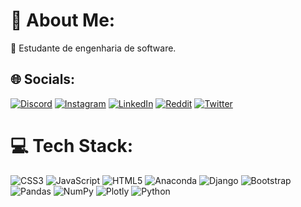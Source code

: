 # 📌 About Me:
🔭 Estudante de engenharia de software.


## 🌐 Socials:
[![Discord](https://img.shields.io/badge/Discord-%237289DA.svg?logo=discord&logoColor=white)](https://discord.gg/GAPE#0519) [![Instagram](https://img.shields.io/badge/Instagram-%23E4405F.svg?logo=Instagram&logoColor=white)](https://instagram.com/geislangabriel) [![LinkedIn](https://img.shields.io/badge/LinkedIn-%230077B5.svg?logo=linkedin&logoColor=white)](https://linkedin.com/in/geislân-gabriel-694987230/) [![Reddit](https://img.shields.io/badge/Reddit-%23FF4500.svg?logo=Reddit&logoColor=white)](https://reddit.com/user/https://www.reddit.com/user/geislangabriel) [![Twitter](https://img.shields.io/badge/Twitter-%231DA1F2.svg?logo=Twitter&logoColor=white)](https://twitter.com/geislann) 

# 💻 Tech Stack:
![CSS3](https://img.shields.io/badge/css3-%231572B6.svg?style=flat&logo=css3&logoColor=white) ![JavaScript](https://img.shields.io/badge/javascript-%23323330.svg?style=flat&logo=javascript&logoColor=%23F7DF1E) ![HTML5](https://img.shields.io/badge/html5-%23E34F26.svg?style=flat&logo=html5&logoColor=white) ![Anaconda](https://img.shields.io/badge/Anaconda-%2344A833.svg?style=flat&logo=anaconda&logoColor=white) ![Django](https://img.shields.io/badge/django-%23092E20.svg?style=flat&logo=django&logoColor=white) ![Bootstrap](https://img.shields.io/badge/bootstrap-%23563D7C.svg?style=flat&logo=bootstrap&logoColor=white) ![Pandas](https://img.shields.io/badge/pandas-%23150458.svg?style=flat&logo=pandas&logoColor=white) ![NumPy](https://img.shields.io/badge/numpy-%23013243.svg?style=flat&logo=numpy&logoColor=white) ![Plotly](https://img.shields.io/badge/Plotly-%233F4F75.svg?style=flat&logo=plotly&logoColor=white) ![Python](https://img.shields.io/badge/python-3670A0?style=flat&logo=python&logoColor=ffdd54)
